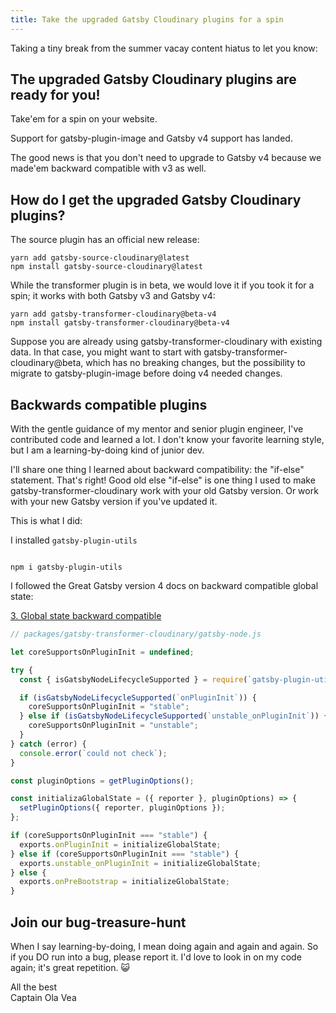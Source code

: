 ```yaml
---
title: Take the upgraded Gatsby Cloudinary plugins for a spin
---
```


Taking a tiny break from the summer vacay content hiatus to let you know:

## The upgraded Gatsby Cloudinary plugins are ready for you!

Take'em for a spin on your website.

Support for gatsby-plugin-image and Gatsby v4 support has landed.

The good news is that you don't need to upgrade to Gatsby v4 because we made'em backward compatible with v3 as well.

## How do I get the upgraded Gatsby Cloudinary plugins?

The source plugin has an official new release:

```
yarn add gatsby-source-cloudinary@latest
npm install gatsby-source-cloudinary@latest
```

While the transformer plugin is in beta, we would love it if you took it for a spin; it works with both Gatsby v3 and Gatsby v4:

```
yarn add gatsby-transformer-cloudinary@beta-v4
npm install gatsby-transformer-cloudinary@beta-v4
```

Suppose you are already using gatsby-transformer-cloudinary with existing data. In that case, you might want to start with gatsby-transformer-cloudinary@beta, which has no breaking changes, but the possibility to migrate to gatsby-plugin-image before doing v4 needed changes.

## Backwards compatible plugins

With the gentle guidance of my mentor and senior plugin engineer, I've contributed code and learned a lot. I don't know your favorite learning style, but I am a learning-by-doing kind of junior dev.

I'll share one thing I learned about backward compatibility: the "if-else" statement. That's right! Good old else "if-else" is one thing I used to make gatsby-transformer-cloudinary work with your old Gatsby version. Or work with your new Gatsby version if you've updated it.

This is what I did:

I installed `gatsby-plugin-utils`

```shell

npm i gatsby-plugin-utils

```

I followed the Great Gatsby version 4 docs on backward compatible global state:

[3. Global state backward compatible](https://www.gatsbyjs.com/docs/reference/release-notes/migrating-source-plugin-from-v3-to-v4/#3-global-state)

```js
// packages/gatsby-transformer-cloudinary/gatsby-node.js

let coreSupportsOnPluginInit = undefined;

try {
  const { isGatsbyNodeLifecycleSupported } = require(`gatsby-plugin-utils`);

  if (isGatsbyNodeLifecycleSupported(`onPluginInit`)) {
    coreSupportsOnPluginInit = "stable";
  } else if (isGatsbyNodeLifecycleSupported(`unstable_onPluginInit`)) {
    coreSupportsOnPluginInit = "unstable";
  }
} catch (error) {
  console.error(`could not check`);
}

const pluginOptions = getPluginOptions();

const initializaGlobalState = ({ reporter }, pluginOptions) => {
  setPluginOptions({ reporter, pluginOptions });
};

if (coreSupportsOnPluginInit === "stable") {
  exports.onPluginInit = initializeGlobalState;
} else if (coreSupportsOnPluginInit === "stable") {
  exports.unstable_onPluginInit = initializeGlobalState;
} else {
  exports.onPreBootstrap = initializeGlobalState;
}
```

## Join our bug-treasure-hunt

When I say learning-by-doing, I mean doing again and again and again. So if you DO run into a bug, please report it. I'd love to look in on my code again; it's great repetition. 😺

All the best  
Captain Ola Vea
